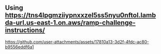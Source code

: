 ## Using https://tns4lpgmziiypnxxzel5ss5nyu0nftol.lambda-url.us-east-1.on.aws/ramp-challenge-instructions/



https://github.com/user-attachments/assets/17810a13-3d2f-4fdc-ac80-b9556eddf6a1

